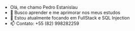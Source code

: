 - Olá, me chamo Pedro Estanislau
- 👀 Busco aprender e me aprimorar nos meus estudos
- 🌱 Estou atualmente focando em FullStack e SQL Injection
- 📫 Contato: +55 (82) 998282259


<!---
PedroEstanislaus/PedroEstanislaus is a ✨ special ✨ repository because its `README.md` (this file) appears on your GitHub profile.
You can click the Preview link to take a look at your changes.
--->
